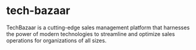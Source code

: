 # tech-bazaar
TechBazaar is a cutting-edge sales management platform that harnesses the power of modern technologies to streamline and optimize sales operations for organizations of all sizes.
